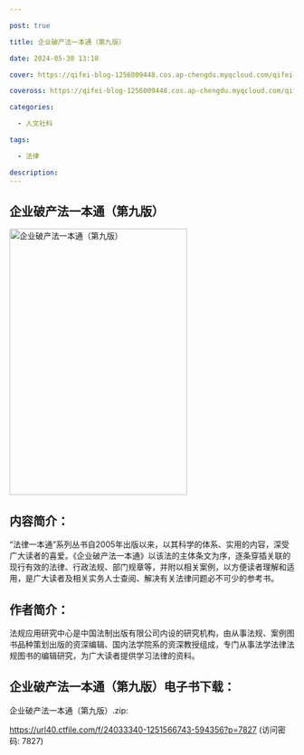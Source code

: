```yaml
---

post: true

title: 企业破产法一本通（第九版）

date: 2024-05-30 13:10

cover: https://qifei-blog-1256009448.cos.ap-chengdu.myqcloud.com/qifei-blog/31hGt6j7ajL.jpg

coveross: https://qifei-blog-1256009448.cos.ap-chengdu.myqcloud.com/qifei-blog/31hGt6j7ajL.jpg

categories:

  - 人文社科

tags:

  - 法律

description:
---
```


## 企业破产法一本通（第九版）

<img alt="企业破产法一本通（第九版）" class="aligncenter" decoding="async" fetchpriority="high" height="471" src="https://qifei-blog-1256009448.cos.ap-chengdu.myqcloud.com/qifei-blog/31hGt6j7ajL.jpg" style="cursor: zoom-in;" width="314"/>

## 内容简介：

“法律一本通”系列丛书自2005年出版以来，以其科学的体系、实用的内容，深受广大读者的喜爱。《企业破产法一本通》以该法的主体条文为序，逐条穿插关联的现行有效的法律、行政法规、部门规章等，并附以相关案例，以方便读者理解和适用，是广大读者及相关实务人士查阅、解决有关法律问题必不可少的参考书。

## 作者简介：

法规应用研究中心是中国法制出版有限公司内设的研究机构，由从事法规、案例图书品种策划出版的资深编辑、国内法学院系的资深教授组成，专门从事法学法律法规图书的编辑研究，为广大读者提供学习法律的资料。

## 企业破产法一本通（第九版）电子书下载：

企业破产法一本通（第九版）.zip: 

https://url40.ctfile.com/f/24033340-1251566743-594356?p=7827 (访问密码: 7827)

